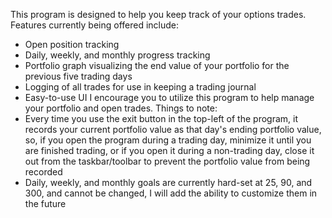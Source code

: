 This program is designed to help you keep track of your options trades.
Features currently being offered include:
  - Open position tracking
  - Daily, weekly, and monthly progress tracking
  - Portfolio graph visualizing the end value of your portfolio for the previous five trading days
  - Logging of all trades for use in keeping a trading journal
  - Easy-to-use UI
I encourage you to utilize this program to help manage your portfolio and open trades.
Things to note:
  - Every time you use the exit button in the top-left of the program, it records your current portfolio value as that day's ending portfolio value, so, if you open the program during a trading day, minimize it until you are finished trading, or if you open it during a non-trading day, close it out from the taskbar/toolbar to prevent the portfolio value from being recorded
  - Daily, weekly, and monthly goals are currently hard-set at 25, 90, and 300, and cannot be changed, I will add the ability to customize them in the future
